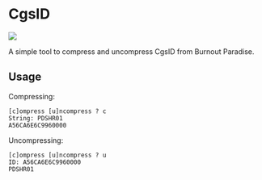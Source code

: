 # CgsID

![](https://img.shields.io/badge/Python-3670A0?style=for-the-badge&logo=python&logoColor=FFDD54)

A simple tool to compress and uncompress CgsID from Burnout Paradise.


## Usage
Compressing:
```
[c]ompress [u]ncompress ? c
String: PDSHR01
A56CA6E6C9960000
```
Uncompressing:
```
[c]ompress [u]ncompress ? u
ID: A56CA6E6C9960000
PDSHR01
```
